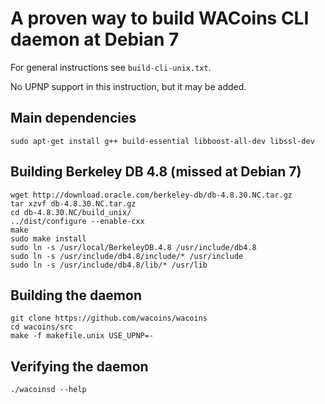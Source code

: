 # A proven way to build WACoins CLI daemon at Debian 7

For general instructions see `build-cli-unix.txt`.

No UPNP support in this instruction, but it may be added.

## Main dependencies

    sudo apt-get install g++ build-essential libboost-all-dev libssl-dev

## Building Berkeley DB 4.8 (missed at Debian 7)

    wget http://download.oracle.com/berkeley-db/db-4.8.30.NC.tar.gz
    tar xzvf db-4.8.30.NC.tar.gz
    cd db-4.8.30.NC/build_unix/
    ../dist/configure --enable-cxx
    make
    sudo make install
    sudo ln -s /usr/local/BerkeleyDB.4.8 /usr/include/db4.8
    sudo ln -s /usr/include/db4.8/include/* /usr/include
    sudo ln -s /usr/include/db4.8/lib/* /usr/lib

## Building the daemon

    git clone https://github.com/wacoins/wacoins
    cd wacoins/src
    make -f makefile.unix USE_UPNP=-

## Verifying the daemon

    ./wacoinsd --help
